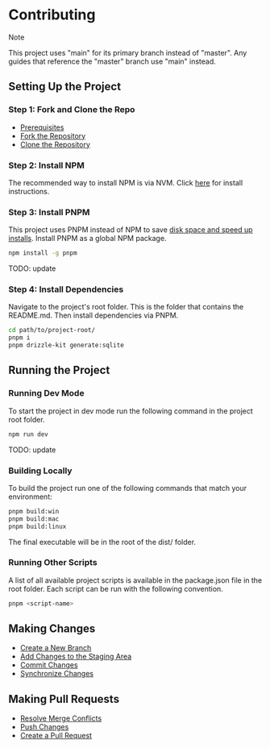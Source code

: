 # Contributing

> [!NOTE]
> This project uses "main" for its primary branch instead of "master". Any guides that reference the "master" branch use "main" instead.

## Setting Up the Project

### Step 1: Fork and Clone the Repo

- [Prerequisites](https://www.freecodecamp.org/news/git-and-github-workflow-for-open-source/#heading-prerequisites)
- [Fork the Repository](https://www.freecodecamp.org/news/git-and-github-workflow-for-open-source/#heading-how-to-fork-a-repository)
- [Clone the Repository](https://www.freecodecamp.org/news/git-and-github-workflow-for-open-source/#heading-how-to-clone-a-repository)

### Step 2: Install NPM

The recommended way to install NPM is via NVM. Click [here](https://docs.npmjs.com/downloading-and-installing-node-js-and-npm#using-a-node-version-manager-to-install-nodejs-and-npm) for install instructions.

### Step 3: Install PNPM

This project uses PNPM instead of NPM to save [disk space and speed up installs](https://pnpm.io/motivation).
Install PNPM as a global NPM package.

```bash
npm install -g pnpm
```

TODO: update

### Step 4: Install Dependencies

Navigate to the project's root folder. This is the folder that contains the README.md. Then install dependencies via PNPM.

```bash
cd path/to/project-root/
pnpm i
pnpm drizzle-kit generate:sqlite
```

## Running the Project

### Running Dev Mode

To start the project in dev mode run the following command in the project root folder.

```bash
npm run dev
```

TODO: update

### Building Locally

To build the project run one of the following commands that match your environment:

```bash
pnpm build:win
pnpm build:mac
pnpm build:linux
```

The final executable will be in the root of the dist/ folder.

### Running Other Scripts

A list of all available project scripts is available in the package.json file in the root folder. Each script can be run with the following convention.

```bash
pnpm <script-name>
```

## Making Changes

- [Create a New Branch](https://www.freecodecamp.org/news/git-and-github-workflow-for-open-source/#heading-how-to-create-a-new-branch)
- [Add Changes to the Staging Area](https://www.freecodecamp.org/news/git-and-github-workflow-for-open-source/#heading-how-to-add-changes-to-the-staging-area)
- [Commit Changes](https://www.freecodecamp.org/news/git-and-github-workflow-for-open-source/#heading-how-to-commit-changes)
- [Synchronize Changes](https://www.freecodecamp.org/news/git-and-github-workflow-for-open-source/#heading-how-to-synchronize-changes)

## Making Pull Requests

- [Resolve Merge Conflicts](https://www.freecodecamp.org/news/git-and-github-workflow-for-open-source/#heading-how-to-resolve-merge-conflicts)
- [Push Changes](https://www.freecodecamp.org/news/git-and-github-workflow-for-open-source/#heading-how-to-push-changes)
- [Create a Pull Request](https://www.freecodecamp.org/news/git-and-github-workflow-for-open-source/#heading-how-to-create-a-pull-request)
